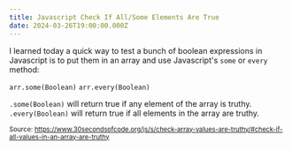 ```yaml
---
title: Javascript Check If All/Some Elements Are True
date: 2024-03-26T19:00:00.000Z
---
```


I learned today a quick way to test a bunch of boolean expressions in Javascript is to put them in an array and use Javascript's `some` or `every` method:

`arr.some(Boolean)`
`arr.every(Boolean)`

`.some(Boolean)` will return true if any element of the array is truthy. `.every(Boolean)` will return true if all elements in the array are truthy.

<sub>Source: https://www.30secondsofcode.org/js/s/check-array-values-are-truthy/#check-if-all-values-in-an-array-are-truthy</sub>

